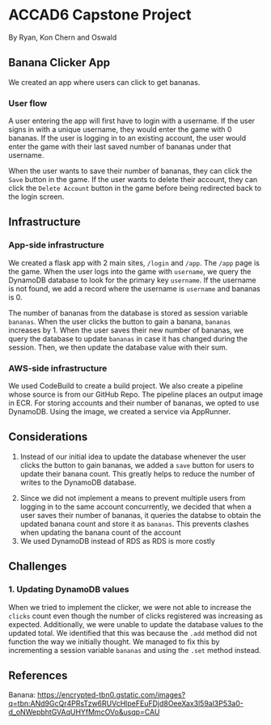 # ACCAD6 Capstone Project
By Ryan, Kon Chern and Oswald

## Banana Clicker App
We created an app where users can click to get bananas.

### User flow
A user entering the app will first have to login with a username. If the user signs in with a unique username, they would enter the game with 0 bananas. If the user is logging in to an existing account, the user would enter the game with their last saved number of bananas under that username.

When the user wants to save their number of bananas, they can click the `Save` button in the game. If the user wants to delete their account, they can click the `Delete Account` button in the game before being redirected back to the login screen.
<!-- ? we literally send the bananas on every click unless you want to implement this instead -->

## Infrastructure

### App-side infrastructure
We created a flask app with 2 main sites, `/login` and `/app`. The `/app` page is the game. When the user logs into the game with `username`, we query the DynamoDB database to look for the primary key `username`. If the username is not found, we add a record where the username is `username` and bananas is 0.

The number of bananas from the database is stored as session variable `bananas`. When the user clicks the button to gain a banana, `bananas` increases by 1. When the user saves their new number of bananas, we query the database to update `bananas` in case it has changed during the session. Then, we then update the database value with their sum.

### AWS-side infrastructure
We used CodeBuild to create a build project. We also create a pipeline whose source is from our GitHub Repo. The pipeline places an output image in ECR. For storing accounts and their number of bananas, we opted to use DynamoDB. Using the image, we created a service via AppRunner.


## Considerations
1. Instead of our initial idea to update the database whenever the user clicks the button to gain bananas, we added a `save` button for users to update their banana count. This greatly helps to reduce the number of writes to the DynamoDB database.
<!-- ? are we actually implementing this -->
2. Since we did not implement a means to prevent multiple users from logging in to the same account concurrently, we decided that when a user saves their number of bananas, it queries the databse to obtain the updated banana count and store it as `bananas`. This prevents clashes when updating the banana count of the account
3. We used DynamoDB instead of RDS as RDS is more costly
<!-- ? who say one -->

## Challenges

### 1. Updating DynamoDB values
When we tried to implement the clicker, we were not able to increase the `clicks` count even though the number of clicks registered was increasing as expected. Additionally, we were unable to update the database values to the updated total. We identified that this was because the `.add` method did not function the way we initially thought. We managed to fix this by incrementing a session variable `bananas` and using the `.set` method instead.


## References
Banana: https://encrypted-tbn0.gstatic.com/images?q=tbn:ANd9GcQr4PRsTzw6RUVcHlpeFEuFDjd8OeeXax3l59al3P53a0-d_oNWepbhtGVAqUHYfMmcOVo&usqp=CAU